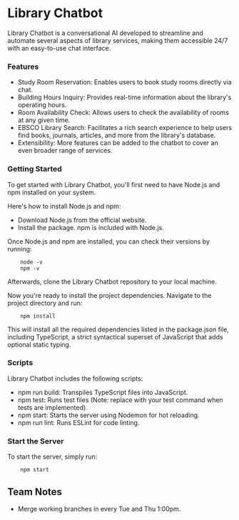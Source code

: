 # Library Chatbot

Library Chatbot is a conversational AI developed to streamline and automate several aspects of library services, making them accessible 24/7 with an easy-to-use chat interface.
### Features

- Study Room Reservation: Enables users to book study rooms directly via chat.
- Building Hours Inquiry: Provides real-time information about the library's operating hours.
- Room Availability Check: Allows users to check the availability of rooms at any given time.
- EBSCO Library Search: Facilitates a rich search experience to help users find books, journals, articles, and more from the library's database.
- Extensibility: More features can be added to the chatbot to cover an even broader range of services.

### Getting Started

To get started with Library Chatbot, you'll first need to have Node.js and npm installed on your system.

Here's how to install Node.js and npm:

- Download Node.js from the official website.
- Install the package. npm is included with Node.js.

Once Node.js and npm are installed, you can check their versions by running:
```
    node -v
    npm -v
```

Afterwards, clone the Library Chatbot repository to your local machine.

Now you're ready to install the project dependencies. Navigate to the project directory and run:

```
    npm install
```
This will install all the required dependencies listed in the package.json file, including TypeScript, a strict syntactical superset of JavaScript that adds optional static typing.
### Scripts

Library Chatbot includes the following scripts:

- npm run build: Transpiles TypeScript files into JavaScript.
- npm test: Runs test files (Note: replace with your test command when tests are implemented).
- npm start: Starts the server using Nodemon for hot reloading.
- npm run lint: Runs ESLint for code linting.

### Start the Server

To start the server, simply run:

```
    npm start
```

## Team Notes
+ Merge working branches in every Tue and Thu 1:00pm.
